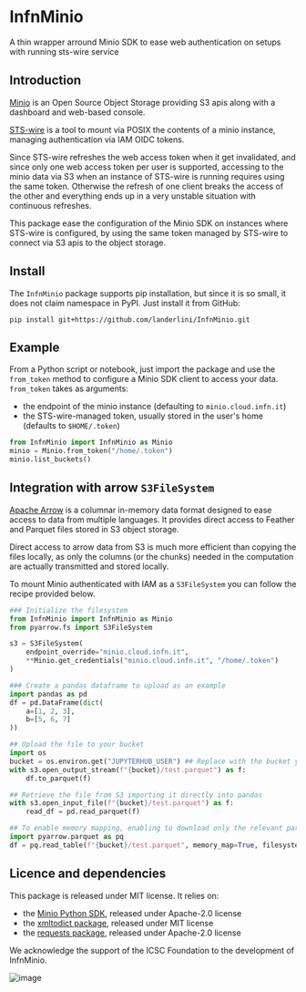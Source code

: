# InfnMinio
A thin wrapper arround Minio SDK to ease web authentication on setups with running sts-wire  service


## Introduction

[Minio](https://min.io) is an Open Source Object Storage providing S3 apis along with a dashboard and web-based console. 

[STS-wire](https://github.com/DODAS-TS/sts-wire) is a tool to mount via POSIX the contents of a minio instance, managing authentication via IAM OIDC tokens.

Since STS-wire refreshes the web access token when it get invalidated, and since only one web access token per user is supported, accessing to the minio data via S3 when an instance of STS-wire is running requires using the same token. Otherwise the refresh of one client breaks the access of the other and everything ends up in a very unstable situation with continuous refreshes.

This package ease the configuration of the Minio SDK on instances where STS-wire is configured, by using the same token managed by STS-wire to connect via S3 apis to the object storage.


## Install

The `InfnMinio` package supports pip installation, but since it is so small, it does not claim namespace in PyPI. Just install it from GitHub:
```
pip install git+https://github.com/landerlini/InfnMinio.git
```


## Example

From a Python script or notebook, just import the package and use the `from_token` method to configure a Minio SDK client to access your data.
`from_token` takes as arguments:
 * the endpoint of the minio instance (defaulting to `minio.cloud.infn.it`)
 * the STS-wire-managed token, usually stored in the user's home (defaults to `$HOME/.token`)

```python
from InfnMinio import InfnMinio as Minio
minio = Minio.from_token("/home/.token")
minio.list_buckets()
```

## Integration with arrow `S3FileSystem`

[Apache Arrow](https://arrow.apache.org/) is a columnar in-memory data format designed to ease
access to data from multiple languages. It provides direct access to Feather and Parquet files 
stored in S3 object storage.

Direct access to arrow data from S3 is much more efficient than copying the files locally, as only the columns (or the chunks) needed in the computation are actually transmitted and stored locally.

To mount Minio authenticated with IAM as a `S3FileSystem` you can follow the recipe provided below.

```python
### Initialize the filesystem
from InfnMinio import InfnMinio as Minio
from pyarrow.fs import S3FileSystem

s3 = S3FileSystem(
    endpoint_override="minio.cloud.infn.it", 
    **Minio.get_credentials("minio.cloud.infn.it", "/home/.token")
)

### Create a pandas dataframe to upload as an example
import pandas as pd 
df = pd.DataFrame(dict(
    a=[1, 2, 3],
    b=[5, 6, 7]
))

## Upload the file to your bucket
import os
bucket = os.environ.get("JUPYTERHUB_USER") ## Replace with the bucket you wish to use for test
with s3.open_output_stream(f"{bucket}/test.parquet") as f:
    df.to_parquet(f)

## Retrieve the file from S3 importing it directly into pandas
with s3.open_input_file(f"{bucket}/test.parquet") as f:
    read_df = pd.read_parquet(f)

## To enable memory mapping, enabling to download only the relevant parts of the file
import pyarrow.parquet as pq
df = pq.read_table(f"{bucket}/test.parquet", memory_map=True, filesystem=s3).to_pandas()

```
 

## Licence and dependencies 
This package is released under MIT license. 
It relies on:
 * the [Minio Python SDK](https://github.com/minio/minio-py), released under Apache-2.0 license
 * the [xmltodict package](https://pypi.org/project/xmltodict/), released under MIT license
 * the [requests package](https://pypi.org/project/requests/), released under Apache-2.0 license


We acknowledge the support of the ICSC Foundation to the development of InfnMinio.

![image](https://user-images.githubusercontent.com/44908794/227858127-47d2b66f-4f1b-4f34-b505-814748957123.png)

